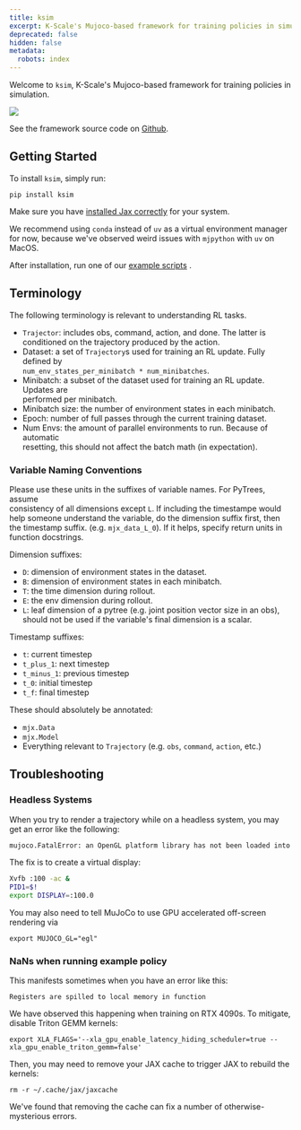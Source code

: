 ```yaml
---
title: ksim
excerpt: K-Scale's Mujoco-based framework for training policies in simulation
deprecated: false
hidden: false
metadata:
  robots: index
---
```

Welcome to `ksim`, K-Scale's Mujoco-based framework for training policies in simulation.

<Image align="center" src="https://files.readme.io/62a1fb382d2b181d46516cf14909b38ea0359a41cb6d1ba01988ad8f38b2ab77-policy.gif" />

See the framework source code on [Github](https://github.com/kscalelabs/ksim).

## Getting Started

To install `ksim`, simply run:

```
pip install ksim
```

Make sure you have [installed Jax correctly](https://docs.jax.dev/en/latest/installation.html)  for your system.

We recommend using `conda` instead of `uv` as a virtual environment manager for now, because we've observed weird issues with `mjpython` with `uv` on MacOS.

After installation, run one of our [example scripts](https://github.com/kscalelabs/ksim/tree/master/examples) .

## Terminology

The following terminology is relevant to understanding RL tasks.

* `Trajector`: includes obs, command, action, and done. The latter is\
  conditioned on the trajectory produced by the action.
* Dataset: a set of `Trajectory`s used for training an RL update. Fully defined by\
  `num_env_states_per_minibatch * num_minibatches`.
* Minibatch: a subset of the dataset used for training an RL update. Updates are\
  performed per minibatch.
* Minibatch size: the number of environment states in each minibatch.
* Epoch: number of full passes through the current training dataset.
* Num Envs: the amount of parallel environments to run. Because of automatic\
  resetting, this should not affect the batch math (in expectation).

### Variable Naming Conventions

Please use these units in the suffixes of variable names. For PyTrees, assume\
consistency of all dimensions except `L`. If including the timestampe would
help someone understand the variable, do the dimension suffix first, then the
timestamp suffix. (e.g. `mjx_data_L_0`). If it helps, specify return units in
function docstrings.

Dimension suffixes:

* `D`: dimension of environment states in the dataset.
* `B`: dimension of environment states in each minibatch.
* `T`: the time dimension during rollout.
* `E`: the env dimension during rollout.
* `L`: leaf dimension of a pytree (e.g. joint position vector size in an obs),\
  should not be used if the variable's final dimension is a scalar.

Timestamp suffixes:

* `t`: current timestep
* `t_plus_1`: next timestep
* `t_minus_1`: previous timestep
* `t_0`: initial timestep
* `t_f`: final timestep

These should absolutely be annotated:

* `mjx.Data`
* `mjx.Model`
* Everything relevant to `Trajectory` (e.g. `obs`, `command`, `action`, etc.)

## Troubleshooting

### Headless Systems

When you try to render a trajectory while on a headless system, you may get an error like the following:

```bash
mujoco.FatalError: an OpenGL platform library has not been loaded into this process, this most likely means that a valid OpenGL context has not been created before mjr_makeContext was called
```

The fix is to create a virtual display:

```bash
Xvfb :100 -ac &
PID1=$!
export DISPLAY=:100.0
```

You may also need to tell MuJoCo to use GPU accelerated off-screen rendering via

```
export MUJOCO_GL="egl"
```

### NaNs when running example policy

This manifests sometimes when you have an error like this:

`Registers are spilled to local memory in function`

We have observed this happening when training on RTX 4090s. To mitigate, disable Triton GEMM kernels:

```shell
export XLA_FLAGS='--xla_gpu_enable_latency_hiding_scheduler=true --xla_gpu_enable_triton_gemm=false'
```

Then, you may need to remove your JAX cache to trigger JAX to rebuild the kernels:

```shell
rm -r ~/.cache/jax/jaxcache
```

We've found that removing the cache can fix a number of otherwise-mysterious errors.